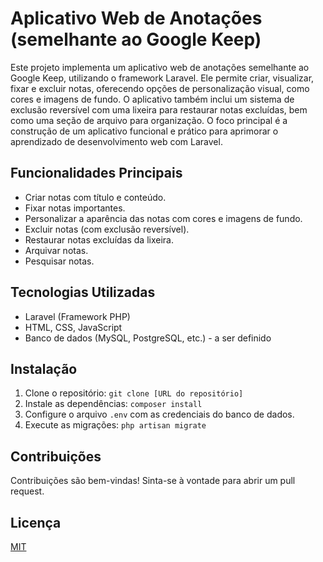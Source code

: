 # Aplicativo Web de Anotações (semelhante ao Google Keep)

Este projeto implementa um aplicativo web de anotações semelhante ao Google Keep, utilizando o framework Laravel. Ele permite criar, visualizar, fixar e excluir notas, oferecendo opções de personalização visual, como cores e imagens de fundo. O aplicativo também inclui um sistema de exclusão reversível com uma lixeira para restaurar notas excluídas, bem como uma seção de arquivo para organização. O foco principal é a construção de um aplicativo funcional e prático para aprimorar o aprendizado de desenvolvimento web com Laravel.

## Funcionalidades Principais

* Criar notas com título e conteúdo.
* Fixar notas importantes.
* Personalizar a aparência das notas com cores e imagens de fundo.
* Excluir notas (com exclusão reversível).
* Restaurar notas excluídas da lixeira.
* Arquivar notas.
* Pesquisar notas.

## Tecnologias Utilizadas

* Laravel (Framework PHP)
* HTML, CSS, JavaScript
* Banco de dados (MySQL, PostgreSQL, etc.) - a ser definido

## Instalação

1. Clone o repositório: `git clone [URL do repositório]`
2. Instale as dependências: `composer install`
3. Configure o arquivo `.env` com as credenciais do banco de dados.
4. Execute as migrações: `php artisan migrate`

## Contribuições

Contribuições são bem-vindas! Sinta-se à vontade para abrir um pull request.

## Licença

[MIT](LICENSE)